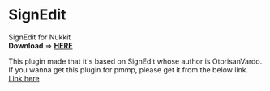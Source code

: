 # SignEdit
SignEdit for Nukkit  
**Download** => [**HERE**](https://github.com/boymelancholy/SignEdit/releases/tag/1.0) 
  
This plugin made that it's based on SignEdit whose author is OtorisanVardo.   
If you wanna get this plugin for pmmp, please get it from the below link.  
[Link here](https://example.com/)
